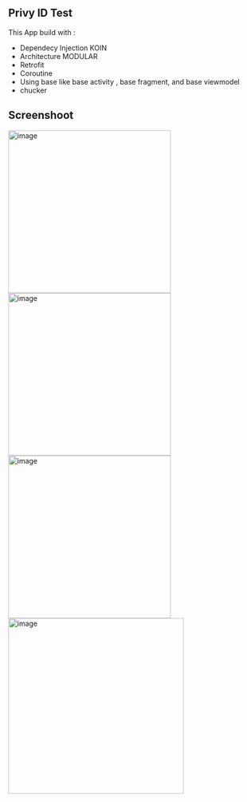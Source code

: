 ## Privy ID Test
 This App build with :
  * Dependecy Injection KOIN
  * Architecture MODULAR
  * Retrofit
  * Coroutine 
  * Using base like base activity , base fragment, and base viewmodel 
  * chucker

## Screenshoot 
<img width="326" alt="image" src="https://user-images.githubusercontent.com/55827878/188444019-6f32ef82-6c3a-456e-8c2c-f56df27fefda.png">


<img width="326" alt="image" src="https://user-images.githubusercontent.com/55827878/188444051-9ddebee2-1adb-4efd-9338-8401ba1fb3bc.png">

<img width="326" alt="image" src="https://user-images.githubusercontent.com/55827878/188444175-66b36b2c-6641-4194-be2a-78cb68ef7e65.png">

<img width="352" alt="image" src="https://user-images.githubusercontent.com/55827878/188445149-94f7da3c-0c42-4008-9981-ea07a311565c.png">
